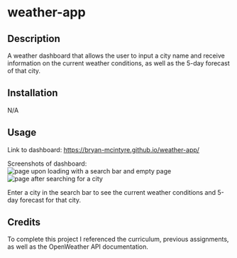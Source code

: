 # weather-app

## Description
A weather dashboard that allows the user to input a city name and receive information on the current weather conditions, as well as the 5-day forecast of that city.

## Installation
N/A

## Usage
Link to dashboard:
https://bryan-mcintyre.github.io/weather-app/

Screenshots of dashboard:
![page upon loading with a search bar and empty page](<Screenshot 2024-06-10 161325.png>)
![page after searching for a city](<Screenshot 2024-06-10 162839.png>)

Enter a city in the search bar to see the current weather conditions and 5-day forecast for that city.

## Credits
To complete this project I referenced the curriculum, previous assignments, as well as the OpenWeather API documentation.
